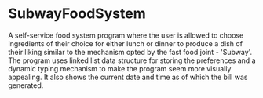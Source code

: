 # SubwayFoodSystem
A self-service food system program where the user is allowed to choose ingredients of their choice for either lunch or dinner to produce a dish of their liking similar to the mechanism opted by the fast food joint - 'Subway'. The program uses linked list data structure for storing the preferences and a dynamic typing mechanism to make the program seem more visually appealing. It also shows the current date and time as of which the bill was generated.
